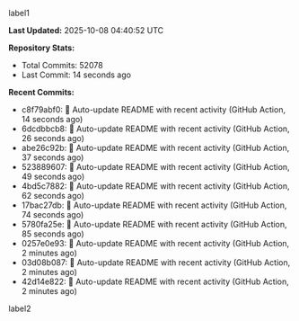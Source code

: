 
label1 
<!-- ACTIVITY_START -->
**Last Updated:** 2025-10-08 04:40:52 UTC

**Repository Stats:**
- Total Commits: 52078
- Last Commit: 14 seconds ago

**Recent Commits:**
- c8f79abf0: 🤖 Auto-update README with recent activity (GitHub Action, 14 seconds ago)
- 6dcdbbcb8: 🤖 Auto-update README with recent activity (GitHub Action, 26 seconds ago)
- abe26c92b: 🤖 Auto-update README with recent activity (GitHub Action, 37 seconds ago)
- 523889607: 🤖 Auto-update README with recent activity (GitHub Action, 49 seconds ago)
- 4bd5c7882: 🤖 Auto-update README with recent activity (GitHub Action, 62 seconds ago)
- 17bac27db: 🤖 Auto-update README with recent activity (GitHub Action, 74 seconds ago)
- 5780fa25e: 🤖 Auto-update README with recent activity (GitHub Action, 85 seconds ago)
- 0257e0e93: 🤖 Auto-update README with recent activity (GitHub Action, 2 minutes ago)
- 03d08b087: 🤖 Auto-update README with recent activity (GitHub Action, 2 minutes ago)
- 42d14e822: 🤖 Auto-update README with recent activity (GitHub Action, 2 minutes ago)
<!-- ACTIVITY_END -->

label2
